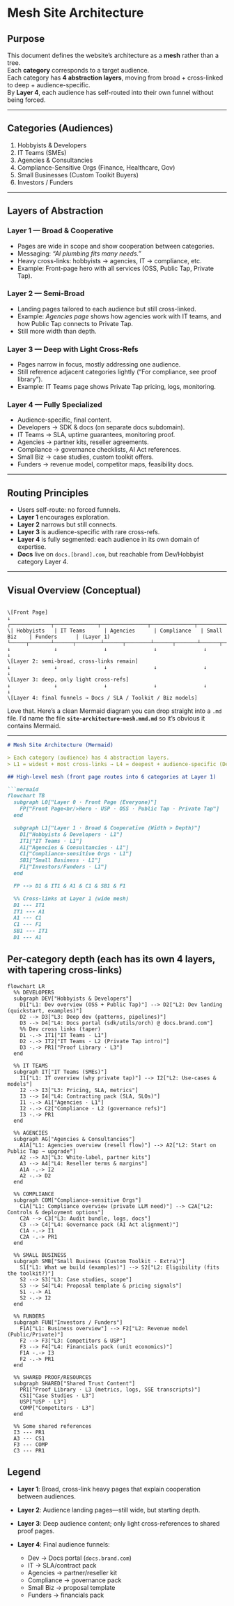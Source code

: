 # Mesh Site Architecture

## Purpose

This document defines the website’s architecture as a **mesh** rather than a tree.  
Each **category** corresponds to a target audience.  
Each category has **4 abstraction layers**, moving from broad + cross-linked to deep + audience-specific.  
By **Layer 4**, each audience has self-routed into their own funnel without being forced.

---

## Categories (Audiences)

1. Hobbyists & Developers  
2. IT Teams (SMEs)  
3. Agencies & Consultancies  
4. Compliance-Sensitive Orgs (Finance, Healthcare, Gov)  
5. Small Businesses (Custom Toolkit Buyers)  
6. Investors / Funders  

---

## Layers of Abstraction

### Layer 1 — Broad & Cooperative

- Pages are wide in scope and show cooperation between categories.  
- Messaging: *“AI plumbing fits many needs.”*  
- Heavy cross-links: hobbyists → agencies, IT → compliance, etc.  
- Example: Front-page hero with all services (OSS, Public Tap, Private Tap).  

### Layer 2 — Semi-Broad

- Landing pages tailored to each audience but still cross-linked.  
- Example: *Agencies page* shows how agencies work with IT teams, and how Public Tap connects to Private Tap.  
- Still more width than depth.  

### Layer 3 — Deep with Light Cross-Refs

- Pages narrow in focus, mostly addressing one audience.  
- Still reference adjacent categories lightly (“For compliance, see proof library”).  
- Example: IT Teams page shows Private Tap pricing, logs, monitoring.  

### Layer 4 — Fully Specialized

- Audience-specific, final content.  
- Developers → SDK & docs (on separate docs subdomain).  
- IT Teams → SLA, uptime guarantees, monitoring proof.  
- Agencies → partner kits, reseller agreements.  
- Compliance → governance checklists, AI Act references.  
- Small Biz → case studies, custom toolkit offers.  
- Funders → revenue model, competitor maps, feasibility docs.  

---

## Routing Principles

- Users self-route: no forced funnels.  
- **Layer 1** encourages exploration.  
- **Layer 2** narrows but still connects.  
- **Layer 3** is audience-specific with rare cross-refs.  
- **Layer 4** is fully segmented: each audience in its own domain of expertise.  
- **Docs** live on `docs.[brand].com`, but reachable from Dev/Hobbyist category Layer 4.  

---

## Visual Overview (Conceptual)

```

\[Front Page]
↓
┌─────────────┬──────────────┬───────────────┬──────────────┬──────────────┬──────────────┐
\| Hobbyists   | IT Teams      | Agencies      | Compliance   | Small Biz    | Funders      | (Layer 1)
└─────┬───────┴──────┬────────┴──────┬────────┴──────┬───────┴──────┬──────┴────────────┘
↓              ↓               ↓               ↓               ↓                  ↓
\[Layer 2: semi-broad, cross-links remain]
↓              ↓               ↓               ↓               ↓                  ↓
\[Layer 3: deep, only light cross-refs]
↓              ↓               ↓               ↓               ↓                  ↓
\[Layer 4: final funnels → Docs / SLA / Toolkit / Biz models]

```

Love that. Here’s a clean Mermaid diagram you can drop straight into a `.md` file. I’d name the file **`site-architecture-mesh.mmd.md`** so it’s obvious it contains Mermaid.

---

````markdown
# Mesh Site Architecture (Mermaid)

> Each category (audience) has 4 abstraction layers.  
> L1 = widest + most cross-links → L4 = deepest + audience-specific (Dev = docs, etc.).

## High-level mesh (front page routes into 6 categories at Layer 1)

```mermaid
flowchart TB
  subgraph L0["Layer 0 · Front Page (Everyone)"]
    FP["Front Page<br/>Hero · USP · OSS · Public Tap · Private Tap"]
  end

  subgraph L1["Layer 1 · Broad & Cooperative (Width > Depth)"]
    D1["Hobbyists & Developers · L1"]
    IT1["IT Teams · L1"]
    A1["Agencies & Consultancies · L1"]
    C1["Compliance-sensitive Orgs · L1"]
    SB1["Small Business · L1"]
    F1["Investors/Funders · L1"]
  end

  FP --> D1 & IT1 & A1 & C1 & SB1 & F1

  %% Cross-links at Layer 1 (wide mesh)
  D1 --- IT1
  IT1 --- A1
  A1 --- C1
  C1 --- F1
  SB1 --- IT1
  D1 --- A1
````

## Per-category depth (each has its own 4 layers, with tapering cross-links)

```mermaid
flowchart LR
  %% DEVELOPERS
  subgraph DEV["Hobbyists & Developers"]
    D1["L1: Dev overview (OSS + Public Tap)"] --> D2["L2: Dev landing (quickstart, examples)"]
    D2 --> D3["L3: Deep dev (patterns, pipelines)"]
    D3 --> D4["L4: Docs portal (sdk/utils/orch) @ docs.brand.com"]
    %% Dev cross links (taper)
    D1 -.-> IT1["IT Teams · L1"]
    D2 -.-> IT2["IT Teams · L2 (Private Tap intro)"]
    D3 -.-> PR1["Proof Library · L3"]
  end

  %% IT TEAMS
  subgraph IT["IT Teams (SMEs)"]
    I1["L1: IT overview (why private tap)"] --> I2["L2: Use-cases & models"]
    I2 --> I3["L3: Pricing, SLA, metrics"]
    I3 --> I4["L4: Contracting pack (SLA, SLOs)"]
    I1 -.-> A1["Agencies · L1"]
    I2 -.-> C2["Compliance · L2 (governance refs)"]
    I3 -.-> PR1
  end

  %% AGENCIES
  subgraph AG["Agencies & Consultancies"]
    A1A["L1: Agencies overview (resell flow)"] --> A2["L2: Start on Public Tap → upgrade"]
    A2 --> A3["L3: White-label, partner kits"]
    A3 --> A4["L4: Reseller terms & margins"]
    A1A -.-> I2
    A2 -.-> D2
  end

  %% COMPLIANCE
  subgraph COM["Compliance-sensitive Orgs"]
    C1A["L1: Compliance overview (private LLM need)"] --> C2A["L2: Controls & deployment options"]
    C2A --> C3["L3: Audit bundle, logs, docs"]
    C3 --> C4["L4: Governance pack (AI Act alignment)"]
    C1A -.-> I1
    C2A -.-> PR1
  end

  %% SMALL BUSINESS
  subgraph SMB["Small Business (Custom Toolkit · Extra)"]
    S1["L1: What we build (examples)"] --> S2["L2: Eligibility (fits the toolkit?)"]
    S2 --> S3["L3: Case studies, scope"]
    S3 --> S4["L4: Proposal template & pricing signals"]
    S1 -.-> A1
    S2 -.-> I2
  end

  %% FUNDERS
  subgraph FUN["Investors / Funders"]
    F1A["L1: Business overview"] --> F2["L2: Revenue model (Public/Private)"]
    F2 --> F3["L3: Competitors & USP"]
    F3 --> F4["L4: Financials pack (unit economics)"]
    F1A -.-> I3
    F2 -.-> PR1
  end

  %% SHARED PROOF/RESOURCES
  subgraph SHARED["Shared Trust Content"]
    PR1["Proof Library · L3 (metrics, logs, SSE transcripts)"]
    CS1["Case Studies · L3"]
    USP["USP · L3"]
    COMP["Competitors · L3"]
  end

  %% Some shared references
  I3 --- PR1
  A3 --- CS1
  F3 --- COMP
  C3 --- PR1
```

## Legend

- **Layer 1**: Broad, cross-link heavy pages that explain cooperation between audiences.
- **Layer 2**: Audience landing pages—still wide, but starting depth.
- **Layer 3**: Deep audience content; only light cross-references to shared proof pages.
- **Layer 4**: Final audience funnels:

  - Dev → Docs portal (`docs.brand.com`)
  - IT → SLA/contract pack
  - Agencies → partner/reseller kit
  - Compliance → governance pack
  - Small Biz → proposal template
  - Funders → financials pack
